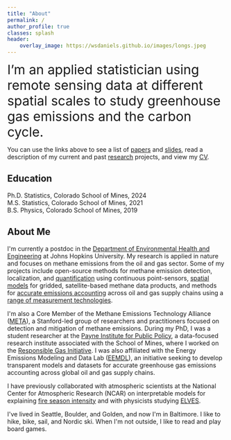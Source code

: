 ```yaml
---
title: "About"
permalink: /
author_profile: true
classes: splash
header:
    overlay_image: https://wsdaniels.github.io/images/longs.jpeg
---
```


<span style="font-size: 30px;">I’m an applied statistician using remote sensing data at different spatial scales to study greenhouse gas emissions and the carbon cycle.</span> 

You can use the links above to see a list of [papers](https://wsdaniels.github.io/papers/) and [slides](https://wsdaniels.github.io/slides/), read a description of my current and past [research](https://wsdaniels.github.io/research/) projects, and view my [CV](https://wsdaniels.github.io/files/william_daniels_CV_full.pdf).


Education
------
Ph.D. Statistics, Colorado School of Mines, 2024  
M.S. Statistics, Colorado School of Mines, 2021  
B.S. Physics, Colorado School of Mines, 2019


About Me
------
I'm currently a postdoc in the [Department of Environmental Health and Engineering](https://publichealth.jhu.edu/departments/environmental-health-and-engineering) at Johns Hopkins University. My research is applied in nature and focuses on methane emissions from the oil and gas sector. Some of my projects include open-source methods for methane emission detection, localization, and [quantification](https://doi.org/10.1525/elementa.2023.00110) using continuous point-sensors, [spatial models](https://wsdaniels.github.io/files/2021_daniels_MS_thesis.pdf) for gridded, satellite-based methane data products, and methods for [accurate emissions accounting](https://doi.org/10.1021/acs.est.2c06211) across oil and gas supply chains using a [range of measurement technologies](https://doi.org/10.1021/acs.est.3c01121).

I'm also a Core Member of the Methane Emissions Technology Alliance ([META](https://ngi.stanford.edu/events-news/meta-seminars)), a Stanford-led group of researchers and practitioners focused on detection and mitigation of methane emissions. During my PhD, I was a student researcher at the [Payne Institute for Public Policy](https://payneinstitute.mines.edu/), a data-focused research institute associated with the School of Mines, where I worked on the [Responsible Gas Initiative](https://www.mines.edu/global-energy-future/responsiblegas/). I was also affiliated with the Energy Emissions Modeling and Data Lab ([EEMDL](https://www.eemdl.utexas.edu/)), an initiative seeking to develop transparent models and datasets for accurate greenhouse gas emissions accounting across global oil and gas supply chains.

I have previously collaborated with atmospheric scientists at the National Center for Atmospheric Research (NCAR) on interpretable models for explaining [fire season intensity](https://doi.org/10.1029/2022JD036774) and with physicists studying [ELVES](https://wsdaniels.github.io/files/2019_daniels_physics_senior_design.pdf).

I've lived in Seattle, Boulder, and Golden, and now I'm in Baltimore. I like to hike, bike, sail, and Nordic ski. When I'm not outside, I like to read and play board games.

